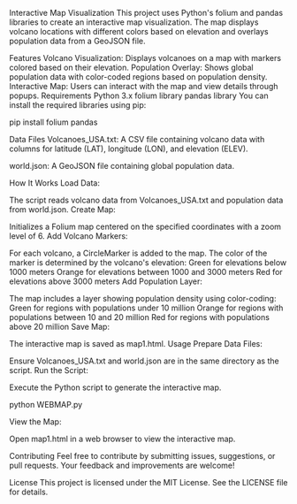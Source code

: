 Interactive Map Visualization
This project uses Python's folium and pandas libraries to create an interactive map visualization. The map displays volcano locations with different colors based on elevation and overlays population data from a GeoJSON file.

Features
Volcano Visualization: Displays volcanoes on a map with markers colored based on their elevation.
Population Overlay: Shows global population data with color-coded regions based on population density.
Interactive Map: Users can interact with the map and view details through popups.
Requirements
Python 3.x
folium library
pandas library
You can install the required libraries using pip:

pip install folium pandas

Data Files
Volcanoes_USA.txt: A CSV file containing volcano data with columns for latitude (LAT), longitude (LON), and elevation (ELEV).

world.json: A GeoJSON file containing global population data.

How It Works
Load Data:

The script reads volcano data from Volcanoes_USA.txt and population data from world.json.
Create Map:

Initializes a Folium map centered on the specified coordinates with a zoom level of 6.
Add Volcano Markers:

For each volcano, a CircleMarker is added to the map. The color of the marker is determined by the volcano's elevation:
Green for elevations below 1000 meters
Orange for elevations between 1000 and 3000 meters
Red for elevations above 3000 meters
Add Population Layer:

The map includes a layer showing population density using color-coding:
Green for regions with populations under 10 million
Orange for regions with populations between 10 and 20 million
Red for regions with populations above 20 million
Save Map:

The interactive map is saved as map1.html.
Usage
Prepare Data Files:

Ensure Volcanoes_USA.txt and world.json are in the same directory as the script.
Run the Script:

Execute the Python script to generate the interactive map.

python WEBMAP.py

View the Map:

Open map1.html in a web browser to view the interactive map.

Contributing
Feel free to contribute by submitting issues, suggestions, or pull requests. Your feedback and improvements are welcome!

License
This project is licensed under the MIT License. See the LICENSE file for details.
